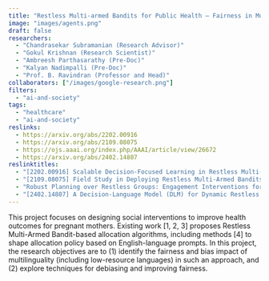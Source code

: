 ```yaml
---
title: "Restless Multi-armed Bandits for Public Health – Fairness in Multilingual Settings"
image: "images/agents.png"
draft: false
researchers:
  - "Chandrasekar Subramanian (Research Advisor)"
  - "Gokul Krishnan (Research Scientist)"
  - "Ambreesh Parthasarathy (Pre-Doc)"
  - "Kalyan Nadimpalli (Pre-Doc)"
  - "Prof. B. Ravindran (Professor and Head)"
collaborators: ["/images/google-research.png"]
filters:
  - "ai-and-society"
tags:
  - "healthcare"
  - "ai-and-society"
reslinks:
  - https://arxiv.org/abs/2202.00916
  - https://arxiv.org/abs/2109.08075
  - https://ojs.aaai.org/index.php/AAAI/article/view/26672
  - https://arxiv.org/abs/2402.14807
reslinktitles: 
  - "[2202.00916] Scalable Decision-Focused Learning in Restless Multi-Armed Bandits with Application to Maternal and Child Health"
  - "[2109.08075] Field Study in Deploying Restless Multi-Armed Bandits: Assisting Non-Profits in Improving Maternal and Child Health"
  - "Robust Planning over Restless Groups: Engagement Interventions for a Large-Scale Maternal Telehealth Program | Proceedings of the AAAI Conference on Artificial Intelligence"
  - "[2402.14807] A Decision-Language Model (DLM) for Dynamic Restless Multi-Armed Bandit Tasks in Public Health"
---
```


This project focuses on designing social interventions to improve health outcomes for pregnant mothers. Existing work [1, 2, 3] proposes Restless Multi-Armed Bandit-based allocation algorithms, including methods [4] to shape allocation policy based on English-language prompts. In this project, the research objectives are to (1) identify the fairness and bias impact of multilinguality (including low-resource languages) in such an approach, and (2) explore techniques for debiasing and improving fairness. 

